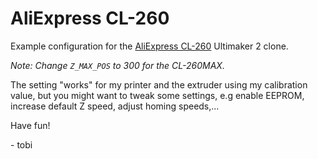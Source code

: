 # AliExpress CL-260

Example configuration for the [AliExpress CL-260](https://www.aliexpress.com/item/32812528331.html) Ultimaker 2 clone.

*Note: Change `Z_MAX_POS` to 300 for the CL-260MAX.*

The setting "works" for my printer and the extruder using my calibration value, but you might want to tweak some settings, e.g enable EEPROM, increase default Z speed, adjust homing speeds,...

Have fun!

\- tobi
